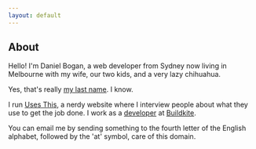 ```yaml
---
layout: default
---
```


## About 

Hello! I'm Daniel Bogan, a web developer from Sydney now living in Melbourne with my wife, our two kids, and a very lazy chihuahua.

Yes, that's really [my last name](https://en.wikipedia.org/wiki/Bogan "The Wikipedia entry for Bogan."). I know.

I run [Uses This](https://usesthis.com/ "A nerdy interview site."), a nerdy website where I interview people about what they use to get the job done. I work as a [developer](https://github.com/waferbaby/ "My GitHub account.") at [Buildkite](http://www.buildkite.com/ "Tools to help developers test and publish their code.").

You can email me by sending something to the fourth letter of the English alphabet, followed by the 'at' symbol, care of this domain.
